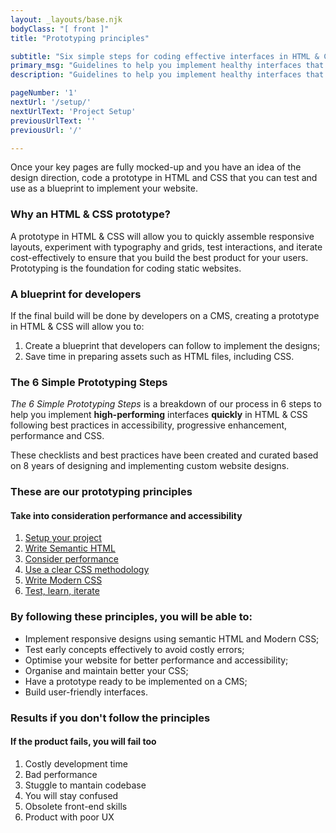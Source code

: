 ```yaml
---
layout: _layouts/base.njk
bodyClass: "[ front ]"
title: "Prototyping principles"

subtitle: "Six simple steps for coding effective interfaces in HTML & CSS"
primary_msg: "Guidelines to help you implement healthy interfaces that add real business value and deliver good user experience."
description: "Guidelines to help you implement healthy interfaces that add real business value and deliver good user experience."

pageNumber: '1'
nextUrl: '/setup/'
nextUrlText: 'Project Setup'
previousUrlText: ''
previousUrl: '/'

---
```


Once your key pages are fully mocked-up and you have an idea of the design direction, code a prototype in HTML and CSS that you can test and use as a blueprint to implement your website.

### Why an HTML & CSS prototype?

A prototype in HTML & CSS will allow you to quickly assemble responsive layouts, experiment with typography and grids, test interactions, and iterate cost-effectively to ensure that you build the best product for your users.
Prototyping is the foundation for coding static websites.

### A blueprint for developers

If the final build will be done by developers on a CMS, creating a prototype in HTML & CSS will allow you to:

<ol class="content-list">
  <li>Create a blueprint that developers can follow to implement the designs;</li>
  <li>Save time in preparing assets such as HTML files, including CSS.</li>
</ol>

### The 6 Simple Prototyping Steps

<em>The 6 Simple Prototyping Steps</em> is a breakdown of our process in 6 steps to help you implement <strong>high-performing</strong> interfaces <strong>quickly</strong> in HTML &amp; CSS following best practices in accessibility, progressive enhancement, performance and CSS.

These checklists and best practices have been created and curated based on 8 years of designing and implementing custom website designs.

### These are our prototyping principles
#### Take into consideration performance and accessibility

<ol class="special-list bg-primary-color">
   <li><a href="/setup/">Setup your project</a></li>
   <li><a href="/semantic-html/">Write Semantic HTML</a></li>	 
   <li><a href="/performance/">Consider performance</a></li>
   <li><a href="/css-architecture/">Use a clear CSS methodology</a></li>
   <li><a href="/modern-css/">Write Modern CSS</a></li>
   <li><a href="/testing/">Test, learn, iterate</a></li>	 	                   	          	          
</ol> 	              
 
### By following these principles, you will be able to:
 
*   Implement responsive designs using semantic HTML and Modern CSS;
*   Test early concepts effectively to avoid costly errors;
*   Optimise your website for better performance and accessibility;
*   Organise and maintain better your CSS;
*   Have a prototype ready to be implemented on a CMS;
*   Build user-friendly interfaces.

### Results if you don't follow the principles
#### If the product fails, you will fail too
    
<ol class="special-list bg-alert-color">
      <li>Costly development time</li>
      <li>Bad performance</li>
      <li>Stuggle to mantain codebase</li>
      <li>You will stay confused</li>
      <li>Obsolete front-end skills</li>
      <li>Product with poor UX</li>	 	                   	          	          
 </ol> 